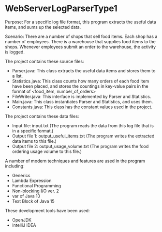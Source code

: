 # WebServerLogParserType1

Purpose:
For a specific log file format, this program extracts the useful data items, and sums up the selected data.

Scenario:
There are a number of shops that sell food items.
Each shop has a number of employees.
There is a warehouse that supplies food items to the shops.
Whenever employees submit an order to the warehouse, the activity is logged.

The project contains these source files:
- Parser.java: This class extracts the useful data items and stores them to a list.
- Statistics.java: This class counts how many orders of each food item have been placed, and stores the countings in key-value pairs in the format of <food_item, number_of_orders>
- FileWriter.java: This interface is implemented by Parser and Statistics.
- Main.java: This class instantiates Parser and Statistics, and uses them.
- Constants.java: This class has the constant values used in the project.

The project contains these data files:
- Input file: input.txt (The program reads the data from this log file that is in a specific format.)
- Output file 1: output_useful_items.txt  (The program writes the extracted data items to this file.)
- Output file 2: output_usage_volume.txt  (The program writes the food ordering usage volume to this file.)

A number of modern techniques and features are used in the program including:
- Generics
- Lambda Expression
- Functional Programming
- Non-blocking I/O ver. 2
- var of Java 10
- Text Block of Java 15

These development tools have been used:
- OpenJDK
- IntelliJ IDEA
